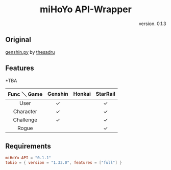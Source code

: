 <h1 align="center">miHoYo API-Wrapper</h1>

<p align="right">version. 0.1.3</p>


## Original

[genshin.py](https://github.com/thesadru/genshin.py) by [thesadru](https://github.com/thesadru)

 
## Features
*TBA

| Func ＼ Game | Genshin | Honkai | StarRail |
|:-----------:|:-------:|:------:|:--------:| 
|    User     |    ✓    |        |    ✓     |
|  Character  |    ✓    |        |    ✓     |
|  Challenge  |    ✓    |        |    ✓     |
|    Rogue    |         |        |    ✓     |



## Requirements

```toml
miHoYo-API = "0.1.1"
tokio = { version = "1.33.0", features = ["full"] }
```

```rs

```
